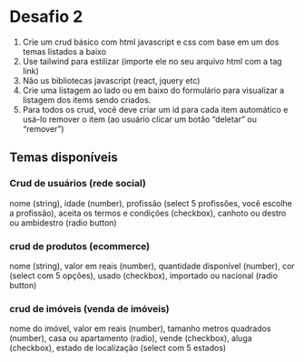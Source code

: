 # Desafio 2

1. Crie um crud básico com html javascript e css com base em um dos temas listados a baixo
2. Use tailwind para estilizar (importe ele no seu arquivo html com a tag link)
3. Não us bibliotecas javascript (react, jquery etc)
4. Crie uma listagem ao lado ou em baixo do formulário para visualizar a listagem dos items sendo criados.
5. Para todos os crud, você deve criar um id para cada item automático e usá-lo remover o item (ao usuário clicar um botão “deletar” ou “remover”)

## Temas disponíveis

### Crud de usuários (rede social)

nome (string), idade (number), profissão (select 5 profissões, você escolhe a profissão), aceita os termos e condições (checkbox), canhoto ou destro ou ambidestro (radio button)

### crud de produtos (ecommerce)

nome (string), valor em reais (number), quantidade disponível (number), cor (select com 5 opções), usado (checkbox), importado ou nacional (radio button)

### crud de imóveis (venda de imóveis)

nome do imóvel, valor em reais (number), tamanho metros quadrados (number), casa ou apartamento (radio), vende (checkbox), aluga (checkbox), estado de localização (select com 5 estados)
